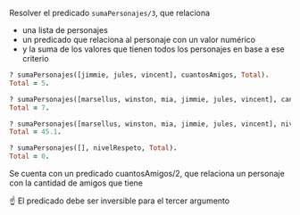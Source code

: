 Resolver el predicado `sumaPersonajes/3`, que relaciona

* una lista de personajes
* un predicado que relaciona al personaje con un valor numérico
* y la suma de los valores que tienen todos los personajes en base a ese criterio

``` prolog
? sumaPersonajes([jimmie, jules, vincent], cuantosAmigos, Total).
Total = 5.

? sumaPersonajes([marsellus, winston, mia, jimmie, jules, vincent], cantidadEncargos, Total).
Total = 7.

? sumaPersonajes([marsellus, winston, mia, jimmie, jules, vincent], nivelRespeto, Total).
Total = 45.1.

? sumaPersonajes([], nivelRespeto, Total).
Total = 0.
```

Se cuenta con un predicado cuantosAmigos/2, que relaciona un personaje con la 
cantidad de amigos que tiene

:point_up: El predicado debe ser inversible para el tercer argumento

